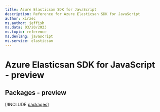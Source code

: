 ```yaml
---
title: Azure Elasticsan SDK for JavaScript
description: Reference for Azure Elasticsan SDK for JavaScript
author: xirzec
ms.author: jeffish
ms.data: 03/20/2023
ms.topic: reference
ms.devlang: javascript
ms.service: elasticsan
---
```

# Azure Elasticsan SDK for JavaScript - preview
## Packages - preview
[!INCLUDE [packages](elasticsan-index.md)]